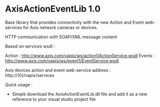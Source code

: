 # AxisActionEventLib 1.0

Base library that provides connectivity with the new Action and Event web-services for Axis network cameras or devices.

HTTP communication with SOAP/XML message content

Based on services wsdl :

Action : http://www.axis.com/vapix/ws/action1/ActionService.wsdl
Events : http://www.axis.com/vapix/ws/event1/EventService.wsdl

Axis devices action and event web-service address : http://{0}/vapix/services

Quick usage :

- Simple download the AxisActionEventLib.dll file and add it as a new reference to your visual studio project file
